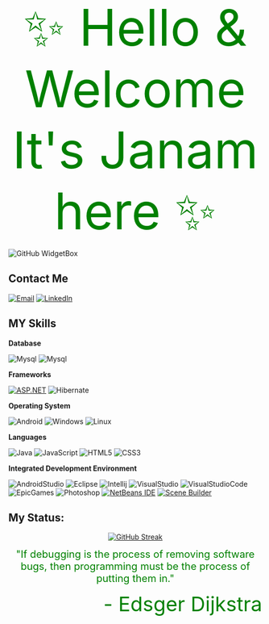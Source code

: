 

<p align="center">
  <span style="color:green; font-size: 100;">✨ Hello & Welcome It's Janam here ✨</span>
</p>

![GitHub WidgetBox](https://github-widgetbox.vercel.app/api/profile?username=janam1003&data=followers,repositories,stars,commits)<br>

## Contact Me 

<a href="mailto:lucasjanamsmile@gmail.com">![Email](https://img.shields.io/badge/Gmail-D14836?style=for-the-badge&logo=gmail&logoColor=white)</a>
<a href="https://www.linkedin.com/in/janam-rai-2b9438182/">![LinkedIn](https://img.shields.io/badge/LinkedIn-0077B5?style=for-the-badge&logo=linkedin&logoColor=white)</a>

## MY Skills

**Database**

![Mysql](https://img.shields.io/badge/MySQL-005C84?style=for-the-badge&logo=mysql&logoColor=white)
![Mysql](https://img.shields.io/badge/MongoDB-4EA94B?style=for-the-badge&logo=mongodb&logoColor=white)

**Frameworks**

[![ASP.NET](https://img.shields.io/badge/ASP.NET-512BD4?style=for-the-badge&logo=.net&logoColor=white)](https://dotnet.microsoft.com/apps/aspnet)
![Hibernate](https://img.shields.io/badge/Hibernate-59666C?style=for-the-badge&logo=Hibernate&logoColor=white)

**Operating System**

![Android](https://img.shields.io/badge/Android-3DDC84?style=for-the-badge&logo=android&logoColor=white)
![Windows](https://img.shields.io/badge/Windows-0078D6?style=for-the-badge&logo=windows&logoColor=white)
![Linux](https://img.shields.io/badge/Linux-FCC624?style=for-the-badge&logo=linux&logoColor=black)

**Languages**

![Java](https://img.shields.io/badge/java-%23ED8B00.svg?style=for-the-badge&logo=java&logoColor=white)
![JavaScript](https://img.shields.io/badge/javascript-%23323330.svg?style=for-the-badge&logo=javascript&logoColor=%23F7DF1E)
![HTML5](https://img.shields.io/badge/html5-%23E34F26.svg?style=for-the-badge&logo=html5&logoColor=white)
![CSS3](https://img.shields.io/badge/css3-%231572B6.svg?style=for-the-badge&logo=css3&logoColor=white)

**Integrated Development Environment**

![AndroidStudio](https://img.shields.io/badge/Android-Studio-3DDC84?style=for-the-badge&logo=android-Studio&logoColor=white)
![Eclipse](https://img.shields.io/badge/Eclipse-2C2255?style=for-the-badge&logo=eclipse&logoColor=white)
![Intellij](https://img.shields.io/badge/IntelliJ_IDEA-000000.svg?style=for-the-badge&logo=intellij-idea&logoColor=white)
![VisualStudio](https://img.shields.io/badge/Visual_Studio-5C2D91?style=for-the-badge&logo=visual%20studio&logoColor=white)
![VisualStudioCode](https://img.shields.io/badge/Visual_Studio_Code-0078D4?style=for-the-badge&logo=visual%20studio%20code&logoColor=white)
![EpicGames](https://img.shields.io/badge/Epic%20Games-313131?style=for-the-badge&logo=Epic%20Games&logoColor=white)
![Photoshop](https://aleen42.github.io/badges/src/photoshop.svg)
[![NetBeans IDE](https://img.shields.io/badge/NetBeans_IDE-1B6AC6?style=for-the-badge&logo=apache%20netbeans%20ide&logoColor=white)](https://netbeans.apache.org/)
[![Scene Builder](https://img.shields.io/badge/Scene_Builder-2E8B57?style=for-the-badge&logo=JavaFX&logoColor=white)](https://gluonhq.com/products/scene-builder/)

## My Status:

<p align="center">
  <a href="https://git.io/streak-stats"><img src="https://github-readme-streak-stats.herokuapp.com?user=janam1003&theme=submarine-flowers&hide_border=true&border_radius=45" alt="GitHub Streak"></a>
</p>

<p align="center">
  <span style="color:green; font-size: 20px;">
    "If debugging is the process of removing software bugs, then programming must be the process of putting them in."
  </span>
</p>

<p align="right">
  <span style="color:green; font-size: 40;">
     - Edsger Dijkstra
  </span>
</p>


